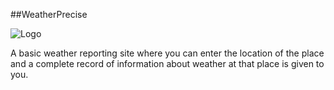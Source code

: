 ##WeatherPrecise

![Logo](https://img.icons8.com/color/96/000000/barometer--v2.png)

A basic weather reporting site where you can enter the location of the place and a complete record of information about weather at that place is given to you.
